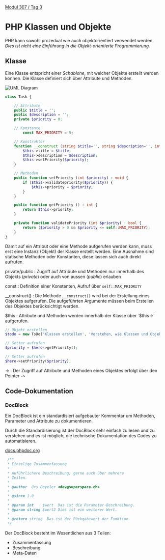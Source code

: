  [Modul 307 / Tag 3](/ilv.307/03-modul-307)

# PHP Klassen und Objekte

PHP kann sowohl prozedual wie auch objektorientiert verwendet werden. *Dies ist nicht eine Einführung in die Objekt-orientierte Programmierung.*


## Klasse

Eine Klasse entspricht einer *Schablone*, mit welcher Objekte erstellt werden können. Die Klasse definiert sich über Attribute und Methoden.

![UML Diagram](/ilv.307/assets/images/uml-class-task.png)

```php
class Task {

	// Attribute
	public $title = '';
	public $description = '';
	private $priority = 0;

	// Konstante
        const MAX_PRIORITY = 5;

	// Konstruktor
	function __construct (string $title='', string $description='', int $priority=0) {
		$this->title = $title;
		$this->description = $description;
		$this->setPriority($priority);
	}

	// Methoden
	public function setPriority (int $priority) : void {
		if ($this->validatepriority($priority)) {
			$this->priority = $priority;
		}
	}

	public function getPriority () : int {
		return $this->priority;
	}

	private function validatePriority (int $priority) : bool {
		return ($priority > 0 && $priority <= self::MAX_PRIORITY);
	}
}
```
Damit auf ein Attribut oder eine Methode aufgerufen werden kann, muss erst eine Instanz (Objekt) der Klasse erstellt werden. Eine Ausnahme sind statische Methoden oder Konstanten, diese lassen sich auch direkt aufrufen.

private/public
: Zugriff auf Attribute und Methoden nur innerhalb des Objekts (*private*) oder auch von aussen (*public*) erlauben

const
: Definition einer Konstanten, Aufruf über `self::MAX_PRIORITY`

__construct()
: Die Methode `__construct()` wird bei der Erstellung eines Objektes aufgerufen. Die aufgeführten Argumente müssen beim Erstellen des Objektes berücksichtigt werden.

$this
: Attribute und Methoden werden innerhalb der Klasse über `$this->` aufgerufen.

```php
// Objekt erstellen
$todo = new ToDo('Klassen erstellen', 'Verstehen, wie Klassen und Objekte funktionieren.', 4);

// Getter aufrufen
$priority = $hero->getPriority();

// Setter aufrufen
$hero->setPriority($priority);
``` 
->
: Der Zugriff auf Attribute und Methoden eines Objektes erfolgt über den Pointer `->`

## Code-Dokumentation

### DocBlock

Ein DocBlock ist ein standardisiert aufgebauter Kommentar um  Methoden, Parameter und Attribute  zu dokumentieren.

Durch die Standardisierung ist der DocBlock sehr einfach zu lesen und zu verstehen und es ist möglich, die technische Dokumentation des Codes zu automatisieren.

[docs.phpdoc.org](https://docs.phpdoc.org/references/phpdoc/basic-syntax.html#what-is-a-docblock)

```php
 /**
 * Einzelige Zusammenfassung
 *
 * Auführlichere Beschreibung, gerne auch über mehrere 
 * Zeilen.
 *
 * @author  Urs Beyeler <dev@superspace.ch>
 *
 * @since 1.0
 *
 * @param int    $wert  Das ist die Parameter-Beschreibung.
 * @param string $wert2 Dies ist ein weiterer Wert.
 * 
 * @return string  Das ist der Rückgabewert der Funktion.
 */
```

Der DocBlock besteht im Wesentlichen aus 3 Teilen:

-  Zusammenfassung
- Beschreibung
- Meta-Daten
<!--stackedit_data:
eyJoaXN0b3J5IjpbNDIxMTk4OTU1LC00NjQ2ODY3MTUsMTc2ND
YxMDg4LC03MjcwODk5ODUsNjQyNjc0ODQyLDE5MzAyMjM1OTcs
LTE2MzA0NzAxMTcsOTU4NjQ3ODM1LC0xODgwNDMwOTAsOTMzMj
QwOTQxXX0=
-->